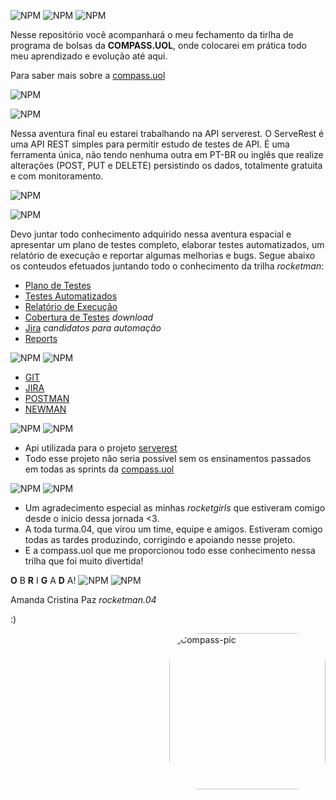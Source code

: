 ![NPM](https://cdn.discordapp.com/attachments/969607335901298801/1012815359440592957/Serverts.png)
![NPM](https://cdn.discordapp.com/attachments/969607335901298801/1012826812864286837/linha.png)
![NPM](https://cdn.discordapp.com/attachments/969607335901298801/1016031622736384121/HELLO.png)

Nesse repositório você acompanhará o meu fechamento da tirlha de programa de bolsas da <b>COMPASS.UOL</b>, onde colocarei em prática todo meu aprendizado e evolução até aqui.

Para saber mais sobre a [compass.uol](https://compass.uol/pt/home/?utm_source=google-ads&utm_medium=ppc&utm_campaign=compasso-uol-institucional&utm_term=compass%20uol&gclid=Cj0KCQjwmdGYBhDRARIsABmSEeO5tRTLoKY-fqtn-6g3LtGYgl542ApqJY1QmndPLt9ox3NioqefZC4aAltREALw_wcB)

![NPM](https://cdn.discordapp.com/attachments/969607335901298801/1012826812864286837/linha.png)

![NPM](https://cdn.discordapp.com/attachments/969607335901298801/1016031969945079808/Serverestaa.png)

Nessa aventura final eu estarei trabalhando na API serverest. 
O ServeRest é uma API REST simples para permitir estudo de testes de API.
É uma ferramenta única, não tendo nenhuma outra em PT-BR ou inglês que realize alterações (POST, PUT e DELETE) persistindo os dados, totalmente gratuita e com monitoramento.

![NPM](https://cdn.discordapp.com/attachments/969607335901298801/1012826812864286837/linha.png)

![NPM](https://cdn.discordapp.com/attachments/969607335901298801/1016030544213065851/OBJETIVOS.png)

Devo juntar todo conhecimento adquirido nessa aventura espacial e apresentar um plano de testes completo, elaborar testes automatizados, um relatório de execução e reportar algumas melhorias e bugs. 
Segue abaixo os conteudos efetuados juntando todo o conhecimento da trilha <i>rocketman</i>:


 - [Plano de Testes](https://www.canva.com/design/DAFG4qIQMHA/getYBOqNFs1u0kL6zsAYVQ/view?utm_content=DAFG4qIQMHA&utm_campaign=designshare&utm_medium=link&utm_source=homepage_design_menu)
 - [Testes Automatizados](https://github.com/Amanda-Paz/Rocketman_AmandaPaz_CompassProjetoFinal/tree/main/Arquivos%20Postman)
 - [Relatório de Execução](https://github.com/Amanda-Paz/Rocketman_AmandaPaz_CompassProjetoFinal/tree/main/Newman)
 - [Cobertura de Testes](https://github.com/Amanda-Paz/Rocketman_AmandaPaz_CompassProjetoFinal/tree/main/Cobertura%20de%20Testes) <i>download</i>
 - [Jira](https://amandapazz.atlassian.net/jira/software/c/projects/SVR/issues) <i>candidatos para automação</i>
 - [Reports](https://github.com/Amanda-Paz/Rocketman_AmandaPaz_CompassProjetoFinal/issues)

![NPM](https://cdn.discordapp.com/attachments/969607335901298801/1012826812864286837/linha.png)
![NPM](https://cdn.discordapp.com/attachments/969607335901298801/1016031122959913021/PROGRAMAS.png)

- [GIT](https://git-scm.com/)
- [JIRA](https://www.atlassian.com/br/software/jira?&aceid=&adposition=&adgroup=146769768428&campaign=17612699488&creative=607154052841&device=c&keyword=jira&matchtype=e&network=g&placement=&ds_kids=p71879991988&ds_e=GOOGLE&ds_eid=700000001558501&ds_e1=GOOGLE&gclid=Cj0KCQjwmdGYBhDRARIsABmSEeMJ9-9KT_yNMS7BR17-zVmWSoeyIn9qDgbv9XA9HpXIkfM50EpH37waAoMxEALw_wcB&gclsrc=aw.ds)
- [POSTMAN](https://www.postman.com/downloads/)
- [NEWMAN](https://github.com/Amanda-Paz/Rocketman_AmandaPaz_CompassProjetoFinal/blob/main/Newman/readme.md)

![NPM](https://cdn.discordapp.com/attachments/969607335901298801/1012826812864286837/linha.png)
![NPM](https://cdn.discordapp.com/attachments/969607335901298801/1016141169455009883/Creditos.png)

 - Api utilizada para o projeto [serverest](https://serverest.dev)
 - Todo esse projeto não seria possível sem os ensinamentos passados em todas as sprints da [compass.uol](https://compass.uol/pt/home/?utm_source=google-ads&utm_medium=ppc&utm_campaign=compasso-uol-institucional&utm_term=compass%20uol&gclid=Cj0KCQjwmdGYBhDRARIsABmSEeO5tRTLoKY-fqtn-6g3LtGYgl542ApqJY1QmndPLt9ox3NioqefZC4aAltREALw_wcB)

![NPM](https://cdn.discordapp.com/attachments/969607335901298801/1012826812864286837/linha.png)
![NPM](https://cdn.discordapp.com/attachments/969607335901298801/1016141178955116674/agradecimentos.png)

 - Um agradecimento especial as minhas <i>rocketgirls</i> que estiveram comigo desde o inicio dessa jornada <3. 
 - A toda turma.04, que virou um time, equipe e amigos. Estiveram comigo todas as tardes produzindo, corrigindo e apoiando nesse projeto. 
 - E a compass.uol que me proporcionou todo esse conhecimento nessa trilha que foi muito divertida!

<b>O</b> B <b>R</b> I <b>G</b> A <b>D</b> A!
![NPM](https://cdn.discordapp.com/attachments/969607335901298801/1012826812864286837/linha.png)
![NPM](https://cdn.discordapp.com/attachments/969607335901298801/1016141183619190784/autora.png)

Amanda Cristina Paz
 <i>rocketman.04</i>

:)

<img align="right" alt="Compass-pic" height="250" style="border-radius:50px;" src="https://cdn.discordapp.com/attachments/969607335901298801/1001567674767257711/Sem_Titulo-2.png">
</div>


 

